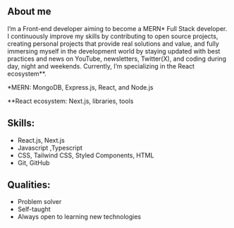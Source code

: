 ## About me

I’m a Front-end developer aiming to become a MERN* Full Stack developer. I continuously improve my skills by contributing to open source projects, creating personal projects that provide real solutions and value, and fully immersing myself in the development world by staying updated with best practices and news on YouTube, newsletters, Twitter(X), and coding during day, night and weekends. Currently, I’m specializing in the React ecosystem**.

*MERN: MongoDB, Express.js, React, and Node.js

**React ecosystem: Next.js, libraries, tools

## Skills:

- React.js, Next.js 
- Javascript ,Typescript 
- CSS, Tailwind CSS, Styled Components, HTML 
- Git, GitHub

## Qualities:

- Problem solver
- Self-taught
- Always open to learning new technologies
